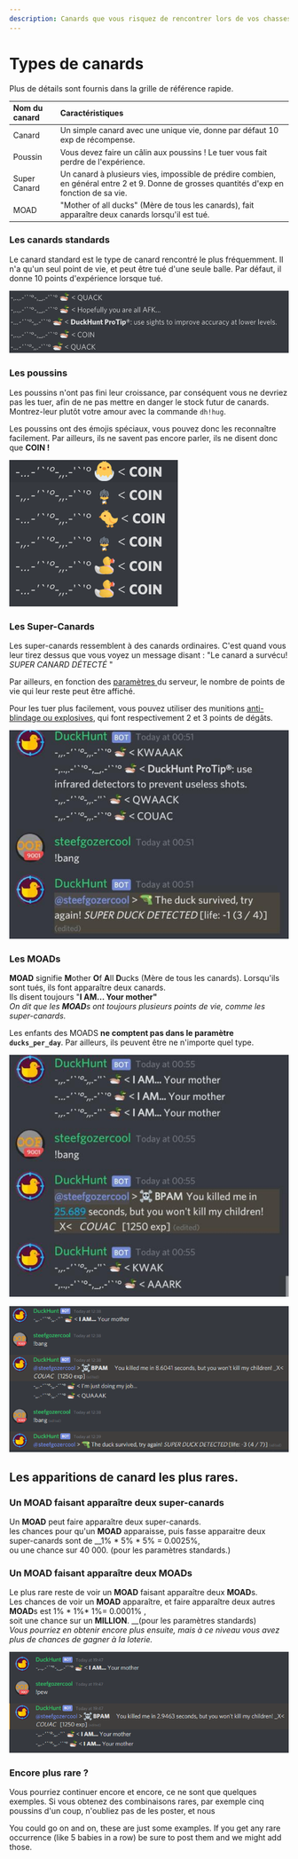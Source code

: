 ```yaml
---
description: Canards que vous risquez de rencontrer lors de vos chasses.
---
```


# Types de canards

Plus de détails sont fournis dans la grille de référence rapide.

| Nom du canard | Caractéristiques |
| :--- | :--- |
| Canard | Un simple canard avec une unique vie, donne par défaut 10 exp de récompense. |
| Poussin | Vous devez faire un câlin aux poussins ! Le tuer vous fait perdre de l'expérience. |
| Super Canard | Un canard à plusieurs vies, impossible de prédire combien, en général entre 2 et 9. Donne de grosses quantités d'exp en fonction de sa vie.  |
| MOAD | "Mother of all ducks" \(Mère de tous les canards\), fait apparaître deux canards lorsqu'il est tué. |

### Les canards standards

Le canard standard est le type de canard rencontré le plus fréquemment. Il n'a qu'un seul point de vie, et peut être tué d'une seule balle. Par défaut, il donne 10 points d'expérience lorsque tué.  

![ Quelques canards standard dans leur habitat naturel. Les messages sont al&#xE9;atoires.](../.gitbook/assets/2020-02-24.21-52-28.png)

### Les poussins

Les poussins n'ont pas fini leur croissance, par conséquent vous ne devriez pas les tuer, afin de ne pas mettre en danger le stock futur de canards. Montrez-leur plutôt votre amour avec la commande `dh!hug`. 

Les poussins ont des émojis spéciaux, vous pouvez donc les reconnaître facilement. Par ailleurs, ils ne savent pas encore parler, ils ne disent donc que **COIN !**

![Quelques poussins dans un canal Discord. Ne leur faites pas de mal !](../.gitbook/assets/2020-02-24.21-55-37.png)

### Les Super-Canards

Les super-canards ressemblent à des canards ordinaires. C'est quand vous leur tirez dessus que vous voyez un message disant : "Le canard a survécu! _SUPER CANARD DÉTECTÉ_ "

Par ailleurs, en fonction des [paramètres ](../bot-administration/edit-settings-settings-list.md)du serveur, le nombre de points de vie qui leur reste peut être affiché.

Pour les tuer plus facilement, vous pouvez utiliser des munitions [anti-blindage ou explosives](store-items.md), qui font respectivement 2 et 3 points de dégâts.

![Quelques super canards. Ils ressemblent &#xE0; des canards normaux quand ils apparaissent, mais il faut plusieurs tirs pour les tuer.](../.gitbook/assets/image%20%284%29.png)



### Les MOADs

**MOAD** signifie  **M**other **O**f **A**ll **D**ucks \(Mère de tous les canards\). Lorsqu'ils sont tués, ils font apparaître deux canards.   
Ils disent toujours "**I AM... Your mother"**  
_On dit que les **MOAD**s ont toujours plusieurs points de vie, comme les super-canards._

Les enfants des MOADS **ne comptent pas dans le paramètre** **`ducks_per_day`**. Par ailleurs, ils peuvent être ne n'importe quel type.

![Quelques MOADs sont apparus. Lorsqu&apos;ils sont tu&#xE9;s, vous pouvez voir les deux nouveaux canards, ses enfants.](../.gitbook/assets/image%20%286%29.png)

![Ici, un MOAD a fait appara&#xEE;tre un super-canard, ce qui est assez rare.](../.gitbook/assets/image%20%282%29.png)

## Les apparitions de canard les plus rares.

### Un MOAD faisant apparaître deux super-canards

Un **MOAD** peut faire apparaître deux super-canards.   
les chances pour qu'un **MOAD** apparaisse, puis fasse apparaitre deux super-canards sont de  __1% \* 5% \* 5% = 0.0025%,   
ou une chance sur 40 000. \(pour les paramètres standards.\)

### Un MOAD faisant apparaître deux MOADs

Le plus rare reste de voir un **MOAD** faisant apparaître deux **MOAD**s.   
Les chances de voir un **MOAD** apparaître, et faire apparaître deux autres **MOAD**s est 1% \* 1%\*  1%= 0.0001% ,   
soit une chance sur un **MILLION**. __\(pour les paramètres standards\)  
_Vous pourriez en obtenir encore plus ensuite, mais à ce niveau vous avez plus de chances de gagner à la loterie._

![2 MOADs provenant d&apos;un MOAD \(j&apos;ai chang&#xE9; les param&#xE8;tres pour permettre ce screenshot\)](../.gitbook/assets/image%20%285%29.png)

### Encore plus rare ?

Vous pourriez continuer encore et encore, ce ne sont que quelques exemples. Si vous obtenez des combinaisons rares, par exemple cinq poussins d'un coup, n'oubliez pas de les poster, et nous 

You could go on and on, these are just some examples. If you get any rare occurrence \(like 5 babies in a row\) be sure to post them and we might add those.


